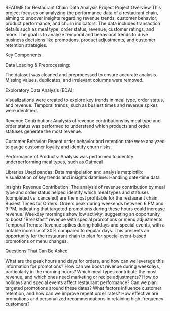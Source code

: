 
README for Restaurant Chain Data Analysis Project
Project Overview
This project focuses on analyzing the performance data of a restaurant chain, aiming to uncover insights regarding revenue trends, customer behavior, product performance, and churn indicators. The data includes transaction details such as meal type, order status, revenue, customer ratings, and more. The goal is to analyze temporal and behavioral trends to drive business decisions like promotions, product adjustments, and customer retention strategies.

Key Components

Data Loading & Preprocessing:

The dataset was cleaned and preprocessed to ensure accurate analysis.
Missing values, duplicates, and irrelevant columns were removed.

Exploratory Data Analysis (EDA):

Visualizations were created to explore key trends in meal type, order status, and revenue.
Temporal trends, such as busiest times and revenue spikes were identified.

Revenue Contribution:
Analysis of revenue contributions by meal type and order status was performed to understand which products and order statuses generate the most revenue.

Customer Behavior:
Repeat order behavior and retention rate were analyzed to gauge customer loyalty and identify churn risks.

Performance of Products:
Analysis was performed to identify underperforming meal types, such as Oatmeal


Libraries Used
pandas: Data manipulation and analysis
matplotlib: Visualization of key trends and insights
datetime: Handling date-time data

Insights
Revenue Contribution: The analysis of revenue contribution by meal type and order status helped identify which meal types and statuses (completed vs. canceled) are the most profitable for the restaurant chain.
Busiest Times for Orders: Orders peak during weekends between 6 PM and 9 PM, indicating that targeted promotions during these hours could increase revenue. Weekday mornings show low activity, suggesting an opportunity to boost "Breakfast" revenue with special promotions or menu adjustments.
Temporal Trends: Revenue spikes during holidays and special events, with a notable increase of 30% compared to regular days. This presents an opportunity for the restaurant chain to plan for special event-based promotions or menu changes.

Questions That Can Be Asked

What are the peak hours and days for orders, and how can we leverage this information for promotions?
How can we boost revenue during weekdays, particularly in the morning hours?
Which meal types contribute the most revenue, and which ones need marketing or recipe adjustments?
How do holidays and special events affect restaurant performance? Can we plan targeted promotions around these dates?
What factors influence customer retention, and how can we improve repeat order rates?
How effective are promotions and personalized recommendations in retaining high-frequency customers?
